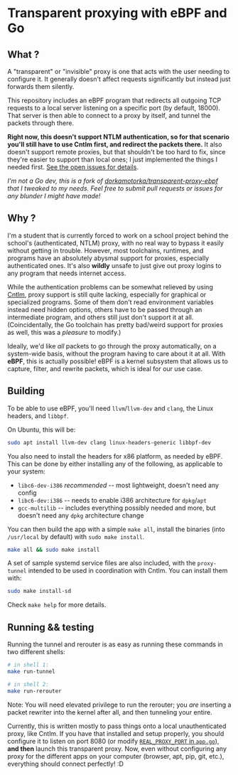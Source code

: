 # Transparent proxying with eBPF and Go

## What ?

A "transparent" or "invisible" proxy is one that acts with the user needing to
configure it. It generally doesn't affect requests significantly but instead
just forwards them silently.

This repository includes an eBPF program that redirects all outgoing TCP
requests to a local server listening on a specific port (by default,
18000). That server is then able to connect to a proxy by itself, and
tunnel the packets through there.

**Right now, this doesn't support NTLM authentication, so for that
scenario you'll still have to use Cntlm first, and redirect the packets
there.** It also doesn't support remote proxies, but that shouldn't be too
hard to fix, since they're easier to support than local ones; I just
implemented the things I needed first. [See the open issues for details](https://github.com/Blokyk/transparent-proxy-ebpf/issues).

*I'm not a Go dev, this is a fork of [dorkamotorka/transparent-proxy-ebpf](https://github.com/dorkamotorka/transparent-proxy-ebpf)
that I tweaked to my needs. Feel free to submit pull requests or issues
for any blunder I might have made!*

## Why ?

I'm a student that is currently forced to work on a school project
behind the school's (authenticated, NTLM) proxy, with no real way to
bypass it easily without getting in trouble. However, most toolchains,
runtimes, and programs have an absolutely abysmal support for proxies,
especially authenticated ones. It's also **wildly** unsafe to just
give out proxy logins to any program that needs internet access.

While the authentication problems can be somewhat relieved by using
[Cntlm](https://cntlm.sourceforge.net/), proxy support is still quite
lacking, especially for graphical or specialized programs. Some of them
don't read environment variables instead need hidden options, others
have to be passed through an intermediate program, and others still just
don't support it at all. (Coincidentally, the Go toolchain has pretty
bad/weird support for proxies as well, this was a *pleasure* to modify.)

Ideally, we'd like *all* packets to go through the proxy automatically,
on a system-wide basis, without the program having to care about it at
all. With **eBPF**, this is actually possible! eBPF is a kernel subsystem
that allows us to capture, filter, and rewrite packets, which is ideal
for our use case.

## Building

To be able to use eBPF, you'll need `llvm`/`llvm-dev` and `clang`, the
Linux headers, and `libbpf`.

On Ubuntu, this will be:
```sh
sudo apt install llvm-dev clang linux-headers-generic libbpf-dev
```

You also need to install the headers for x86 platform, as needed by eBPF. This
can be done by either installing any of the following, as applicable to your
system:
- `libc6-dev-i386` *recommended* -- most lightweight, doesn't need any config
- `libc6-dev:i386` -- needs to enable i386 architecture for `dpkg`/`apt`
- `gcc-multilib` -- includes everything possibly needed and more, but doesn't
  need any `dpkg` architecture change

You can then build the app with a simple `make all`, install the binaries (into
`/usr/local` by default) with `sudo make install`.

```sh
make all && sudo make install
```

A set of sample systemd service files are also included, with the `proxy-tunnel`
intended to be used in coordination with Cntlm. You can install them with:
```sh
sudo make install-sd
```

Check `make help` for more details.

## Running && testing

Running the tunnel and rerouter is as easy as running these commands in two
different shells:
```sh
# in shell 1:
make run-tunnel

# in shell 2:
make run-rerouter
```

Note: You will need elevated privilege to run the rerouter; you *are* inserting
a packet rewriter into the kernel after all, and then tunneling your entire.

Currently, this is written mostly to pass things onto a local
unauthenticated proxy, like Cntlm. If you have that installed and setup properly,
you should configure it to listen on port 8080 (or modify
[`REAL_PROXY_PORT` in `app.go`](https://github.com/Blokyk/transparent-proxy-ebpf/blob/v0.1/main.go#L27)),
**and then** launch this transparent proxy. Now, even without configuring any
proxy for the different apps on your computer (browser, apt, pip, git, etc.),
everything should connect perfectly! :D